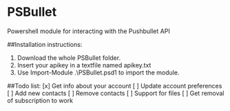 # PSBullet
Powershell module for interacting with the Pushbullet API

##Installation instructions:
1. Download the whole PSBullet folder.
2. Insert your apikey in a textfile named apikey.txt
3. Use Import-Module .\PSBullet.psd1 to import the module.

##Todo list:
[x] Get info about your account
[ ] Update account preferences
[ ] Add new contacts
[ ] Remove contacts
[ ] Support for files
[ ] Get removal of subscription to work
